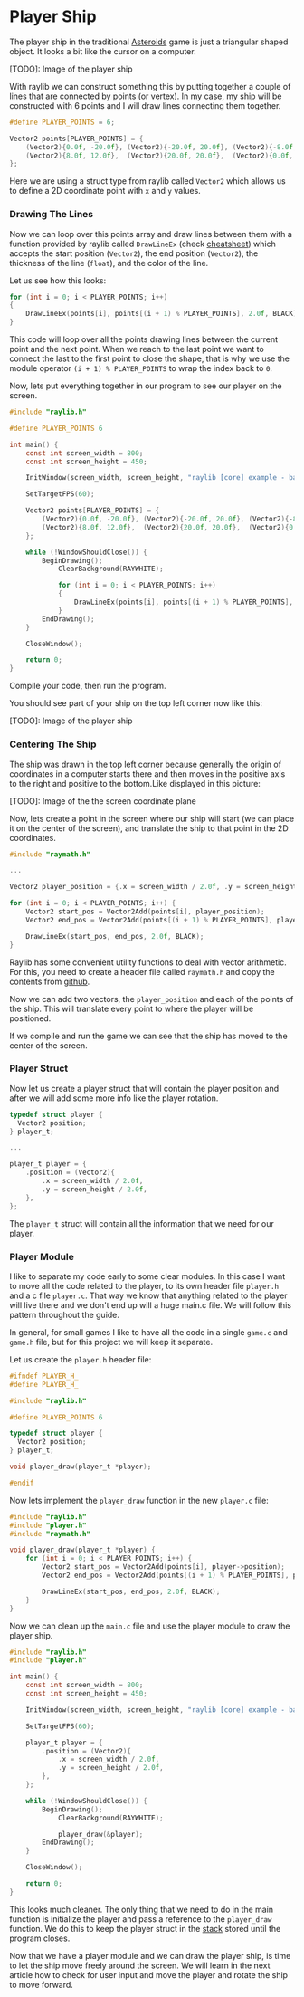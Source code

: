 # Player Ship

The player ship in the traditional [Asteroids](<https://en.wikipedia.org/wiki/Asteroids_(video_game)>) game is just a triangular shaped object. It looks a bit like the cursor on a computer.

[TODO]: Image of the player ship

With raylib we can construct something this by putting together a couple of lines that are connected by points (or vertex). In my case, my ship will be constructed with 6 points and I will draw lines connecting them together.

```c
#define PLAYER_POINTS = 6;

Vector2 points[PLAYER_POINTS] = {
    (Vector2){0.0f, -20.0f}, (Vector2){-20.0f, 20.0f}, (Vector2){-8.0f, 12.0f},
    (Vector2){8.0f, 12.0f},  (Vector2){20.0f, 20.0f},  (Vector2){0.0f, -20.0f},
};
```

Here we are using a struct type from raylib called `Vector2` which allows us to define
a 2D coordinate point with `x` and `y` values.

### Drawing The Lines

Now we can loop over this points array and draw lines between them with a function
provided by raylib called `DrawLineEx` (check [cheatsheet](https://www.raylib.com/cheatsheet/cheatsheet.html)) which accepts the start position (`Vector2`), the end position (`Vector2`), the thickness of the line (`float`), and the color of the line.

Let us see how this looks:

```c
for (int i = 0; i < PLAYER_POINTS; i++)
{
    DrawLineEx(points[i], points[(i + 1) % PLAYER_POINTS], 2.0f, BLACK);
}
```

This code will loop over all the points drawing lines between the current point and the next point.
When we reach to the last point we want to connect the last to the first point to close the shape, that is why we use the module operator `(i + 1) % PLAYER_POINTS` to wrap the index back to `0`.

Now, lets put everything together in our program to see our player on the screen.

```c
#include "raylib.h"

#define PLAYER_POINTS 6

int main() {
    const int screen_width = 800;
    const int screen_height = 450;

    InitWindow(screen_width, screen_height, "raylib [core] example - basic window");

    SetTargetFPS(60);

    Vector2 points[PLAYER_POINTS] = {
        (Vector2){0.0f, -20.0f}, (Vector2){-20.0f, 20.0f}, (Vector2){-8.0f, 12.0f},
        (Vector2){8.0f, 12.0f},  (Vector2){20.0f, 20.0f},  (Vector2){0.0f, -20.0f},
    };

    while (!WindowShouldClose()) {
        BeginDrawing();
            ClearBackground(RAYWHITE);

            for (int i = 0; i < PLAYER_POINTS; i++)
            {
                DrawLineEx(points[i], points[(i + 1) % PLAYER_POINTS], 2.0f, BLACK);
            }
        EndDrawing();
    }

    CloseWindow();

    return 0;
}
```

Compile your code, then run the program.

You should see part of your ship on the top left corner now like this:

[TODO]: Image of the player ship

### Centering The Ship

The ship was drawn in the top left corner because generally the origin of coordinates in
a computer starts there and then moves in the positive axis to the right and positive to the bottom.Like displayed in this picture:

[TODO]: Image of the the screen coordinate plane

Now, lets create a point in the screen where our ship will start (we can place it on the center of the screen), and translate the ship to that point in the 2D coordinates.

```c
#include "raymath.h"

...

Vector2 player_position = {.x = screen_width / 2.0f, .y = screen_height / 2.0f};

for (int i = 0; i < PLAYER_POINTS; i++) {
    Vector2 start_pos = Vector2Add(points[i], player_position);
    Vector2 end_pos = Vector2Add(points[(i + 1) % PLAYER_POINTS], player_position);

    DrawLineEx(start_pos, end_pos, 2.0f, BLACK);
}
```

Raylib has some convenient utility functions to deal with vector arithmetic.
For this, you need to create a header file called `raymath.h` and copy the contents
from [github](https://github.com/raysan5/raylib/blob/master/src/raymath.h).

Now we can add two vectors, the `player_position` and each of the points of the ship.
This will translate every point to where the player will be positioned.

If we compile and run the game we can see that the ship has moved to the center of the screen.

### Player Struct

Now let us create a player struct that will contain the player position and after we will add
some more info like the player rotation.

```c
typedef struct player {
  Vector2 position;
} player_t;

...

player_t player = {
    .position = (Vector2){
        .x = screen_width / 2.0f,
        .y = screen_height / 2.0f,
    },
};
```

The `player_t` struct will contain all the information that we need for our player.

### Player Module

I like to separate my code early to some clear modules. In this case I want to move all the code related to the player, to its own header file `player.h` and a c file `player.c`. That way we know that anything related to the player will live there and we don't end up will a huge main.c file. We will follow this pattern throughout the guide.

In general, for small games I like to have all the code in a single `game.c` and `game.h` file, but for this project we will keep it separate.

Let us create the `player.h` header file:

```c
#ifndef PLAYER_H_
#define PLAYER_H_

#include "raylib.h"

#define PLAYER_POINTS 6

typedef struct player {
  Vector2 position;
} player_t;

void player_draw(player_t *player);

#endif
```

Now lets implement the `player_draw` function in the new `player.c` file:

```c
#include "raylib.h"
#include "player.h"
#include "raymath.h"

void player_draw(player_t *player) {
    for (int i = 0; i < PLAYER_POINTS; i++) {
        Vector2 start_pos = Vector2Add(points[i], player->position);
        Vector2 end_pos = Vector2Add(points[(i + 1) % PLAYER_POINTS], player->position);

        DrawLineEx(start_pos, end_pos, 2.0f, BLACK);
    }
}
```

Now we can clean up the `main.c` file and use the player module to draw the player ship.

```c
#include "raylib.h"
#include "player.h"

int main() {
    const int screen_width = 800;
    const int screen_height = 450;

    InitWindow(screen_width, screen_height, "raylib [core] example - basic window");

    SetTargetFPS(60);

    player_t player = {
        .position = (Vector2){
            .x = screen_width / 2.0f,
            .y = screen_height / 2.0f,
        },
    };

    while (!WindowShouldClose()) {
        BeginDrawing();
            ClearBackground(RAYWHITE);

            player_draw(&player);
        EndDrawing();
    }

    CloseWindow();

    return 0;
}
```

This looks much cleaner. The only thing that we need to do in the main function is initialize the player and pass a reference to the `player_draw` function. We do this to keep the player struct in the [stack](/guides/my-c-notes/stack-vs-heap) stored until the program closes.

Now that we have a player module and we can draw the player ship, is time to let the ship move freely around the screen. We will learn in the next article how to check for user input and move the player and rotate the ship to move forward.
